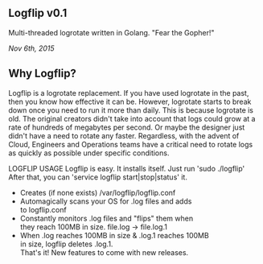 Logflip v0.1
--------
Multi-threaded logrotate written in Golang.
"Fear the Gopher!"

<i>Nov 6th, 2015</i>

<h2>Why Logflip?</h2>

Logflip is a logrotate replacement. If you have used logrotate in the past,
then you know how effective it can be. However, logrotate starts to break  
down once you need to run it more than daily. This is because logrotate is 
old. The original creators didn't take into account that logs could grow at
a rate of hundreds of megabytes per second. Or maybe the designer just     
didn't have a need to rotate any faster. Regardless, with the advent of    
Cloud, Engineers and Operations teams have a critical need to rotate logs  
as quickly as possible under specific conditions.                          

LOGFLIP USAGE
Logflip is easy. It installs itself. Just run 'sudo ./logflip'
After that, you can 'service logflip start|stop|status' it.   
- Creates (if none exists) /var/logflip/logflip.conf          
- Automagically scans your OS for .log files and adds         
  to logflip.conf                                             
- Constantly monitors .log files and "flips" them when        
  they reach 100MB in size. file.log -> file.log.1            
- When .log reaches 100MB in size & .log.1 reaches 100MB      
  in size, logflip deletes .log.1.                            
   That's it! New features to come with new releases.        
